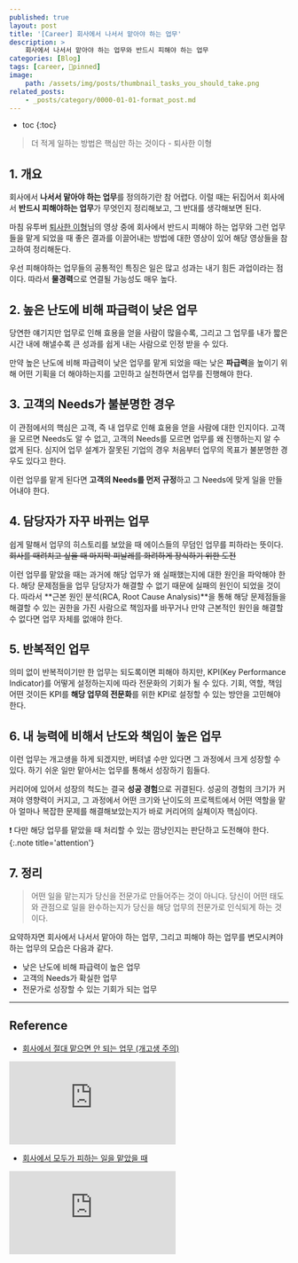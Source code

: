 ```yaml
---
published: true
layout: post
title: '[Career] 회사에서 나서서 맡아야 하는 업무'
description: >
    회사에서 나서서 맡아야 하는 업무와 반드시 피해야 하는 업무
categories: [Blog]
tags: [career, 📌pinned]
image:
    path: /assets/img/posts/thumbnail_tasks_you_should_take.png
related_posts:
    - _posts/category/0000-01-01-format_post.md
---
```

* toc
{:toc}

> 더 적게 일하는 방법은 핵심만 하는 것이다 - 퇴사한 이형

## 1. 개요

회사에서 **나서서 맡아야 하는 업무**를 정의하기란 참 어렵다. 이럴 때는 뒤집어서 회사에서 **반드시 피해야하는 업무**가 무엇인지 정리해보고, 그 반대를 생각해보면 된다.  

마침 유투버 [퇴사한 이형](https://www.youtube.com/c/%ED%87%B4%EC%82%AC%ED%95%9C%EC%9D%B4%ED%98%95)님의 영상 중에 회사에서 반드시 피해야 하는 업무와 그런 업무들을 맡게 되었을 때 좋은 결과를 이끌어내는 방법에 대한 영상이 있어 해당 영상들을 참고하여 정리해둔다.  

우선 피해야하는 업무들의 공통적인 특징은 일은 많고 성과는 내기 힘든 과업이라는 점이다. 따라서 **물경력**으로 연결될 가능성도 매우 높다.  

## 2. 높은 난도에 비해 파급력이 낮은 업무

당연한 얘기지만 업무로 인해 효용을 얻을 사람이 많을수록, 그리고 그 업무를 내가 짧은 시간 내에 해낼수록 큰 성과를 쉽게 내는 사람으로 인정 받을 수 있다.  

만약 높은 난도에 비해 파급력이 낮은 업무를 맡게 되었을 때는 낮은 **파급력**을 높이기 위해 어떤 기획을 더 해야하는지를 고민하고 실천하면서 업무를 진행해야 한다.  

## 3. 고객의 Needs가 불분명한 경우

이 관점에서의 핵심은 고객, 즉 내 업무로 인해 효용을 얻을 사람에 대한 인지이다. 고객을 모르면 Needs도 알 수 없고, 고객의 Needs를 모르면 업무를 왜 진행하는지 알 수 없게 된다. 심지어 업무 설계가 잘못된 기업의 경우 처음부터 업무의 목표가 불분명한 경우도 있다고 한다.  

이런 업무를 맡게 된다면 **고객의 Needs를 먼저 규정**하고 그 Needs에 맞게 일을 만들어내야 한다.  

## 4. 담당자가 자꾸 바뀌는 업무

쉽게 말해서 업무의 히스토리를 보았을 때 에이스들의 무덤인 업무를 피하라는 뜻이다. ~~회사를 때려치고 싶을 때 마지막 피날레를 화려하게 장식하기 위한 도전~~  

이런 업무를 맡았을 때는 과거에 해당 업무가 왜 실패했는지에 대한 원인을 파악해야 한다. 해당 문제점들을 업무 담당자가 해결할 수 없기 때문에 실패의 원인이 되었을 것이다. 따라서 **근본 원인 분석(RCA, Root Cause Analysis)**을 통해 해당 문제점들을 해결할 수 있는 권한을 가진 사람으로 책임자를 바꾸거나 만약 근본적인 원인을 해결할 수 없다면 업무 자체를 없애야 한다.  

## 5. 반복적인 업무

의미 없이 반복적이기만 한 업무는 되도록이면 피해야 하지만, KPI(Key Performance Indicator)를 어떻게 설정하는지에 따라 전문화의 기회가 될 수 있다. 기회, 역할, 책임 어떤 것이든 KPI를 **해당 업무의 전문화**를 위한 KPI로 설정할 수 있는 방안을 고민해야 한다.  

## 6. 내 능력에 비해서 난도와 책임이 높은 업무

이런 업무는 개고생을 하게 되겠지만, 버텨낼 수만 있다면 그 과정에서 크게 성장할 수 있다. 하기 쉬운 일만 맡아서는 업무를 통해서 성장하기 힘들다.  

커리어에 있어서 성장의 척도는 결국 **성공 경험**으로 귀결된다. 성공의 경험의 크기가 커져야 영향력이 커지고, 그 과정에서 어떤 크기와 난이도의 프로젝트에서 어떤 역할을 맡아 얼마나 복잡한 문제를 해결해보았는지가 바로 커리어의 실체이자 핵심이다.

❗ 다만 해당 업무를 맡았을 때 처리할 수 있는 깜냥인지는 판단하고 도전해야 한다.  
{:.note title='attention'}

## 7. 정리

> 어떤 일을 맡는지가 당신을 전문가로 만들어주는 것이 아니다. 당신이 어떤 태도와 관점으로 일을 완수하는지가 당신을 해당 업무의 전문가로 인식되게 하는 것이다.  

요약하자면 회사에서 나서서 맡아야 하는 업무, 그리고 피해야 하는 업무를 변모시켜야하는 업무의 모습은 다음과 같다.  

- 낮은 난도에 비해 파급력이 높은 업무
- 고객의 Needs가 확실한 업무
- 전문가로 성장할 수 있는 기회가 되는 업무

---
## Reference
- [회사에서 절대 맡으면 안 되는 업무 (개고생 주의)](https://youtu.be/5rlUa1el3AU)

<iframe src="https://www.youtube.com/embed/5rlUa1el3AU" title="회사에서 절대 맡으면 안 되는 업무 (개고생 주의)" frameborder="0" allowfullscreen></iframe>

- [회사에서 모두가 피하는 일을 맡았을 때](https://youtu.be/vOfTE79BpAQ)

<iframe src="https://www.youtube.com/embed/vOfTE79BpAQ" title="회사에서 모두가 피하는 일을 맡았을 때" frameborder="0" allowfullscreen></iframe>